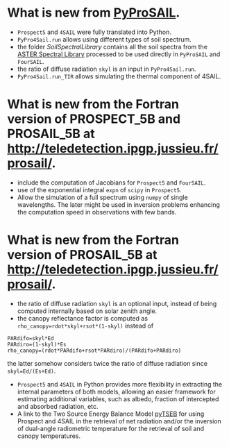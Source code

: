 # What is new from [PyProSAIL](https://github.com/robintw/PyProSAIL).
* `Prospect5` and `4SAIL` were fully translated into Python.
* `PyPro4Sail.run` allows using different types of soil spectrum.
* the folder *SoilSpectralLibrary* contains all the soil spectra from the [ASTER Spectral Library](http://speclib.jpl.nasa.gov/) processed to be used directly in `PyProSAIL` and `FourSAIL`.
* the ratio of diffuse radiation `skyl` is an input in `PyPro4Sail.run`.
* `PyPro4Sail.run_TIR` allows simulating the thermal component of 4SAIL.

# What is new from the Fortran version of PROSPECT_5B and PROSAIL_5B at http://teledetection.ipgp.jussieu.fr/prosail/.
* include the computation of Jacobians for `Prospect5` and `FourSAIL`.
* use of the exponential integral `expn` of `scipy` in `Prospect5`.
* Allow the simulation of a full spectrum using `numpy` of single wavelengths. The later might be used in inversion problems enhancing the computation speed in observations with few bands.

# What is new from the Fortran version of PROSAIL_5B at http://teledetection.ipgp.jussieu.fr/prosail/.
* the ratio of diffuse radiation `skyl` is an optional input, instead of being computed internally based on solar zenith angle.
* the canopy reflectance factor is computed as  `rho_canopy=rdot*skyl+rsot*(1-skyl)` instead of 
```
PARdifo=skyl*Ed
PARdiro=(1-skyl)*Es
rho_canopy=(rdot*PARdifo+rsot*PARdiro)/(PARdifo+PARdiro)
```
the latter somehow considers twice the ratio of diffuse radiation since `skyl=Ed/(Es+Ed)`.
*  `Prospect5` and `4SAIL` in Python provides more flexibility in extracting the internal parameters of both models, allowing an easier framework for estimating additional variables, such as albedo, fraction of intercepted and absorbed radiation, etc.
* A link to the Two Source Energy Balance Model [pyTSEB](https://github.com/hectornieto/pyTSEB) for using Prospect and 4SAIL in the retrieval of net radiation and/or the inversion of dual-angle radiometric temperature for the retrieval of soil and canopy temperatures.
